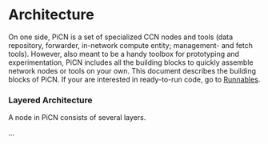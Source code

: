 # Architecture

On one side, PiCN is a set of specialized CCN nodes and tools (data repository, forwarder, in-network compute entity; management- and fetch tools). However, also meant to be a handy toolbox for prototyping and experimentation, PiCN includes all the building blocks to quickly assemble network nodes or tools on your own. This document describes the building blocks of PiCN. If your are interested in ready-to-run code, go to [Runnables](runnables.md).

### Layered Architecture

A node in PiCN consists of several layers.

...
